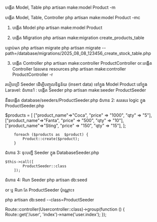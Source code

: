 បង្កើត Model, Table
php artisan make:model Product -m

បង្កើត Model, Table, Controller
php artisan make:model Product -mc

1. បង្កើត Model
php artisan make:model Product

2. បង្កើត Migration
php artisan make:migration create_products_table

បន្ទាប់មក
php artisan migrate
php artisan migrate --path=/database/migrations/2025_08_08_123456_create_stock_table.php


3. បង្កើត Controller
php artisan make:controller ProductController
or.បង្កើត Controller ដែលមាន​ resources
php artisan make:controller ProductController -r

របៀបប្រើ Seeder ដើម្បីបញ្ចូលទិន្នន័យ (insert data) ទៅក្នុង Model Product នៅក្នុង Laravel:
ជំហាន1 : បង្កើត Seeder
php artisan make:seeder ProductSeeder

នឹងបង្កើត database/seeders/ProductSeeder.php
ជំហាន 2: សរសេរ logic ក្នុង ProductSeeder.php

$products = [
            ["product_name"=>"Coca", "price" => "1000", "qty" => "5"],
            ["product_name"=>"Fanta", "price" => "500", "qty" => "10"],
            ["product_name"=>"Sting", "price" => "150", "qty" => "15"],
        ];

        foreach ($products as  $product) {
            Product::create($product);
        }

ជំហាន 3: ចុះបញ្ជី Seeder ក្នុង DatabaseSeeder.php

    $this->call([
            ProductSeeder::class
        ]);

ជំហាន 4: Run Seeder
php artisan db:seed

or ឬ Run តែ ProductSeeder ប៉ុណ្ណោះ៖

php artisan db:seed --class=ProductSeeder



Route::controller(Usercontroller::class)->group(function () {
    Route::get('/user', 'index')->name('user.index');
});
